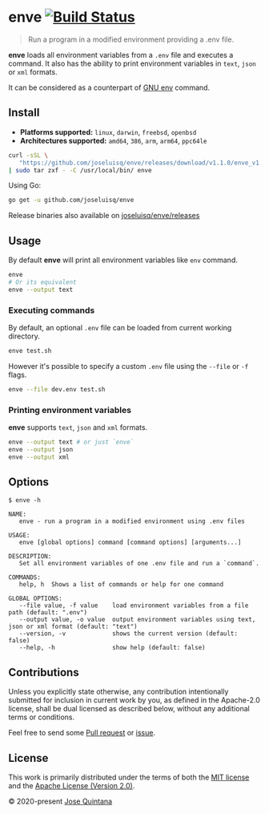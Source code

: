 # enve [![Build Status](https://travis-ci.com/joseluisq/enve.svg?branch=master)](https://travis-ci.com/joseluisq/enve)

> Run a program in a modified environment providing a .env file.

**enve** loads all environment variables from a `.env` file and executes a command. It also has the ability to print environment variables in `text`, `json` or `xml` formats.

It can be considered as a counterpart of [GNU env](https://www.gnu.org/software/coreutils/manual/html_node/env-invocation.html) command.

## Install

- **Platforms supported:** `linux`, `darwin`, `freebsd`, `openbsd`
- **Architectures supported:** `amd64`, `386`, `arm`, `arm64`, `ppc64le`

```sh
curl -sSL \
   "https://github.com/joseluisq/enve/releases/download/v1.1.0/enve_v1.1.0_linux_amd64.tar.gz" \
| sudo tar zxf - -C /usr/local/bin/ enve
```

Using Go:

```sh
go get -u github.com/joseluisq/enve
```

Release binaries also available on [joseluisq/enve/releases](https://github.com/joseluisq/enve/releases)

## Usage

By default **enve** will print all environment variables like `env` command. 

```sh
enve
# Or its equivalent
enve --output text
```

### Executing commands

By default, an optional `.env` file can be loaded from current working directory.

```sh
enve test.sh
```

However it's possible to specify a custom `.env` file using the `--file` or `-f` flags.

```sh
enve --file dev.env test.sh
```

### Printing environment variables

**enve** supports `text`, `json` and `xml` formats.

```sh
enve --output text # or just `enve`
enve --output json
enve --output xml
```

## Options

```
$ enve -h

NAME:
   enve - run a program in a modified environment using .env files

USAGE:
   enve [global options] command [command options] [arguments...]

DESCRIPTION:
   Set all environment variables of one .env file and run a `command`.

COMMANDS:
   help, h  Shows a list of commands or help for one command

GLOBAL OPTIONS:
   --file value, -f value    load environment variables from a file path (default: ".env")
   --output value, -o value  output environment variables using text, json or xml format (default: "text")
   --version, -v             shows the current version (default: false)
   --help, -h                show help (default: false)
```

## Contributions

Unless you explicitly state otherwise, any contribution intentionally submitted for inclusion in current work by you, as defined in the Apache-2.0 license, shall be dual licensed as described below, without any additional terms or conditions.

Feel free to send some [Pull request](https://github.com/joseluisq/enve/pulls) or [issue](https://github.com/joseluisq/enve/issues).

## License

This work is primarily distributed under the terms of both the [MIT license](LICENSE-MIT) and the [Apache License (Version 2.0)](LICENSE-APACHE).

© 2020-present [Jose Quintana](https://git.io/joseluisq)
